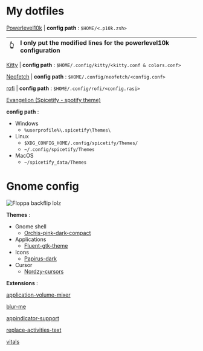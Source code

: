 # **My dotfiles**


[Powerlevel10k](https://github.com/romkatv/powerlevel10k)
| **config path** : `$HOME/<.p10k.zsh>`


| 👆   | I only put the modified lines for the powerlevel10k configuration |
| --- | :---------------------------------------------------------------- |



[Kitty](https://github.com/kovidgoyal/kitty)
| **config path** : `$HOME/.config/kitty/<kitty.conf & colors.conf>`

[Neofetch](https://github.com/dylanaraps/neofetch)
| **config path** : `$HOME/.config/neofetch/<config.conf>`

[rofi](https://github.com/davatorium/rofi)
| **config path** : `$HOME/.config/rofi/<config.rasi>`

[Evangelion (Spicetify - spotify theme)](https://github.com/khanhas/spicetify-cli/)

**config path** : 

* Windows
  * `%userprofile%\.spicetify\Themes\`
* Linux
  * `$XDG_CONFIG_HOME/.config/spicetify/Themes/`
  * `~/.config/spicetify/Themes`
* MacOS
  * `~/spicetify_data/Themes`


# **Gnome config**

![Floppa backflip lolz](https://i.imgur.com/qk1xiZJ.png)

**Themes** :
* Gnome shell
  * [Orchis-pink-dark-compact](https://github.com/vinceliuice/Orchis-theme)
* Applications
  * [Fluent-gtk-theme](https://github.com/vinceliuice/Fluent-gtk-theme)
* Icons
  * [Papirus-dark](https://github.com/PapirusDevelopmentTeam/papirus-icon-theme)
* Cursor
  * [Nordzy-cursors](https://github.com/alvatip/Nordzy-cursors)

**Extensions** :

[application-volume-mixer](https://extensions.gnome.org/extension/3499/application-volume-mixer/)

[blur-me](https://extensions.gnome.org/extension/4236/blur-me/)

[appindicator-support](https://extensions.gnome.org/extension/615/appindicator-support/)

[replace-activities-text](https://extensions.gnome.org/extension/4405/replace-activities-text/)

[vitals](https://extensions.gnome.org/extension/1460/vitals/)
